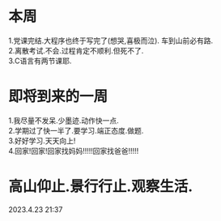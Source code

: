 # 本周  
1.党课完结.大程序也终于写完了(想哭,喜极而泣). 车到山前必有路.  
2.离散考试.不会.过程肯定不顺利.但死不了.  
3.C语言有两节课耶.
  
  
#  即将到来的一周  
1.我尽量不发呆.少墨迹.动作快一点.  
2.学期过了快一半了.要学习.端正态度.做题.  
3.好好学习.天天向上!  
4.回家!回家!回家找妈妈!!!!!回家找爸爸!!!!!  
  
# 高山仰止.景行行止.观察生活.  
2023.4.23   21:37
